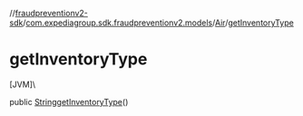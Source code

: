 //[fraudpreventionv2-sdk](../../../index.md)/[com.expediagroup.sdk.fraudpreventionv2.models](../index.md)/[Air](index.md)/[getInventoryType](get-inventory-type.md)

# getInventoryType

[JVM]\

public [String](https://docs.oracle.com/javase/8/docs/api/java/lang/String.html)[getInventoryType](get-inventory-type.md)()
